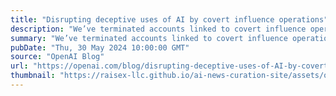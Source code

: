 ```yaml
---
title: "Disrupting deceptive uses of AI by covert influence operations"
description: "We’ve terminated accounts linked to covert influence operations; no significant audience increase due to our services."
summary: "We’ve terminated accounts linked to covert influence operations; no significant audience increase due to our services."
pubDate: "Thu, 30 May 2024 10:00:00 GMT"
source: "OpenAI Blog"
url: "https://openai.com/blog/disrupting-deceptive-uses-of-AI-by-covert-influence-operations"
thumbnail: "https://raisex-llc.github.io/ai-news-curation-site/assets/openai_logo.png"
---
```


